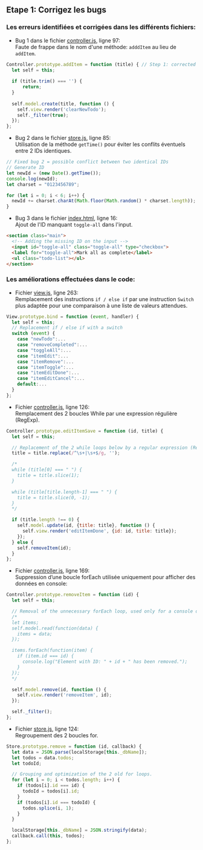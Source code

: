 ## Etape 1: Corrigez les bugs  
### Les erreurs identifiées et corrigées dans les différents fichiers:
* Bug 1 dans le fichier [controller.js](../js/controller.js), ligne 97:  
Faute de frappe dans le nom d'une méthode: `adddItem` au lieu de `addItem`.  

```js
Controller.prototype.addItem = function (title) { // Step 1: corrected bug 1 = typing error
  let self = this;
    
  if (title.trim() === '') {
      return;
  }
    
  self.model.create(title, function () {
    self.view.render('clearNewTodo');
    self._filter(true);
  });
};
```

* Bug 2 dans le fichier [store.js](../js/store.js), ligne 85:  
Utilisation de la méthode `getTime()` pour éviter les conflits éventuels entre 2 IDs identiques.  

```js
// Fixed bug 2 = possible conflict between two identical IDs
// Generate ID
let newId = (new Date().getTime());
console.log(newId);
let charset = "0123456789";

for (let i = 0; i < 6; i++) {
  newId += charset.charAt(Math.floor(Math.random() * charset.length));
}
```

* Bug 3 dans le fichier [index.html](../index.html), ligne 16:  
Ajout de l'ID manquant `toggle-all` dans l'input.  

```html
<section class="main">
  <!-- Adding the missing ID on the input -->
  <input id="toggle-all" class="toggle-all" type="checkbox">
  <label for="toggle-all">Mark all as complete</label>
  <ul class="todo-list"></ul>
</section>
```

### Les améliorations effectuées dans le code:  
* Fichier [view.js](../js/view.js), ligne 263:  
Remplacement des instructions `if / else if` par une instruction `Switch` plus adaptée pour une comparaison à une liste de valeurs attendues.  
```js
View.prototype.bind = function (event, handler) {
  let self = this;
  // Replacement if / else if with a switch
  switch (event) {
    case "newTodo":...
    case "removeCompleted":...
    case "toggleAll":...
    case "itemEdit":...
    case "itemRemove":...
    case "itemToggle":...
    case "itemEditDone":...
    case "itemEditCancel":...
    default:...
  }
};
```
* Fichier [controller.js](../js/controller.js), ligne 126:  
Remplacement des 2 boucles While par une expression régulière (RegExp).  
```js
Controller.prototype.editItemSave = function (id, title) {
  let self = this;

  // Replacement of the 2 while loops below by a regular expression (RegExp)
  title = title.replace(/^\s+|\s+$/g, '');

  /*
  while (title[0] === " ") {
    title = title.slice(1);
  }

  while (title[title.length-1] === " ") {
    title = title.slice(0, -1);
  }
  */

  if (title.length !== 0) {
    self.model.update(id, {title: title}, function () {
      self.view.render('editItemDone', {id: id, title: title});
    });
  } else {
    self.removeItem(id);
  }
};
```
* Fichier [controller.js](../js/controller.js), ligne 169:  
Suppression d’une boucle forEach utilisée uniquement pour afficher des données en console:  
```js
Controller.prototype.removeItem = function (id) {
  let self = this;

  // Removal of the unnecessary forEach loop, used only for a console display.
  /*
  let items;
  self.model.read(function(data) {
    items = data;
  });

  items.forEach(function(item) {
    if (item.id === id) {
      console.log("Element with ID: " + id + " has been removed.");
    }
  });
  */

  self.model.remove(id, function () {
    self.view.render('removeItem', id);
  });

  self._filter();
};
```
* Fichier [store.js](../js/store.js), ligne 124:  
Regroupement des 2 boucles for.  
```js
Store.prototype.remove = function (id, callback) {
  let data = JSON.parse(localStorage[this._dbName]);
  let todos = data.todos;
  let todoId;

  // Grouping and optimization of the 2 old for loops.
  for (let i = 0; i < todos.length; i++) {
    if (todos[i].id === id) {
      todoId = todos[i].id;
    }
    if (todos[i].id === todoId) {
      todos.splice(i, 1);
    }
  }

  localStorage[this._dbName] = JSON.stringify(data);
  callback.call(this, todos);
};
```
